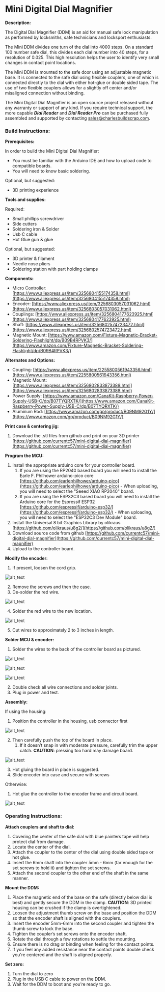# Mini Digital Dial Magnifier

**Description:**

The Digital Dial Magnifier (DDM) is an aid for manual safe lock manipulation as performed by locksmiths, safe technicians and locksport enthusiasts.  

The Mini DDM divides one turn of the dial into 4000 steps.  On a standard 100 number safe dial, this divides each dial number into 40 steps, for a resolution of 0.025.  This high resolution helps the user to identify very small changes in contact point locations.  

The Mini DDM  is mounted to the safe door using an adjustable magnetic base.  It is connected to the safe dial using flexible couplers, one of which is connected directly to the dial with either hot-glue or double sided tape.  The use of two flexible couplers allows for a slightly off center and/or misaligned connection without binding.

The Mini Digital Dial Magnifier is an open source project released without any warranty or support of any kind.  If you require technical support, the more capable **_Dial Reader_** and **_Dial Reader Pro_** can be purchased fully assembled and supported by contacting [sales@charlesbuildscrap.com](mailto:sales@charlesbuildscrap.com).  


### **Build Instructions:**

**Prerequisites:**

In order to build the Mini Digital Dial Magnifier: 


* You must be familiar with the Arduino IDE and how to upload code to compatible boards. 
* You will need to know basic soldering.

Optional, but suggested:


* 3D printing experience

**Tools and supplies:**

Required:


* Small phillips screwdriver
* Side cutters
* Soldering iron & Solder 
* Usb C cable
* Hot Glue gun & glue

Optional, but suggested:


* 3D printer & filament
* Needle nose pliers
* Soldering station with part holding clamps

**Components:**


* Micro Controller: [https://www.aliexpress.us/item/3256804155174358.html](https://www.aliexpress.us/item/3256804155174358.html)
* Encoder: [https://www.aliexpress.us/item/3256803057031062.html](https://www.aliexpress.us/item/3256803057031062.html)
* Couplings: [https://www.aliexpress.us/item/3256804177623925.html](https://www.aliexpress.us/item/3256804177623925.html)
* Shaft: [https://www.aliexpress.us/item/3256802574723472.html](https://www.aliexpress.us/item/3256802574723472.html)
* Magnetic Mount: [https://www.amazon.com/Fixture-Magnetic-Bracket-Soldering-Flashlight/dp/B09B4RPVK3/](https://www.amazon.com/Fixture-Magnetic-Bracket-Soldering-Flashlight/dp/B09B4RPVK3/)

**Alternates and Options:**


* Coupling: [https://www.aliexpress.us/item/2255800561943356.html](https://www.aliexpress.us/item/2255800561943356.html)
* Magnetic Mount: [https://www.aliexpress.us/item/3256802833873388.html](https://www.aliexpress.us/item/3256802833873388.html)
* Power Supply: [https://www.amazon.com/CanaKit-Raspberry-Power-Supply-USB-C/dp/B07TYQRXTK/](https://www.amazon.com/CanaKit-Raspberry-Power-Supply-USB-C/dp/B07TYQRXTK/)
* Aluminum Rod: [https://www.amazon.com/gp/product/B09NM92G1Y/](https://www.amazon.com/gp/product/B09NM92G1Y/)

**Print case & centering jig:**


1. Download the .stl files from github and print on your 3D printer [https://github.com/currentc57/mini-digital-dial-magnifier](https://github.com/currentc57/mini-digital-dial-magnifier) 

**Program the MCU:**


1. Install the appropriate arduino core for your controller board.
    1. If you are using the RP2040 based board you will need to install the Earle F. Philhower arduino-pico core [https://github.com/earlephilhower/arduino-pico](https://github.com/earlephilhower/arduino-pico) - When uploading, you will need to select the "Seeed XIAO RP2040" board.
    2. If you are using the ESP32C3 based board you will need to install the Arduino core for the Espressif ESP32 [https://github.com/espressif/arduino-esp32/](https://github.com/espressif/arduino-esp32/) - When uploading, you will need to select the "ESP32C3 Dev Module" board.
2. Install the Universal 8 bit Graphics Library by olikraus [https://github.com/olikraus/u8g2/](https://github.com/olikraus/u8g2/) 
3. Download source code from github [https://github.com/currentc57/mini-digital-dial-magnifier](https://github.com/currentc57/mini-digital-dial-magnifier) 
4. Upload to the controller board.

**Modify the encoder:**


1. If present, loosen the cord grip.


![alt_text](images/cgb.JPG "loosen cord grip")


2. Remove the screws and then the case.
3. De-solder the red wire. 


![alt_text](images/before_mod_2.JPG "wires before modification")


4. Solder the red wire to the new location.


![alt_text](images/after_mod_2.JPG "wires after modification")


5. Cut wires to approximately 2 to 3 inches in length.

**Solder MCU & encoder:**


1. Solder the wires to the back of the controller board as pictured.


![alt_text](images/mcu_connections.JPG "mcu connections")


![alt_text](images/Rp2040.jpg "rp2040 connections")


![alt_text](images/ESP32-C3.jpg "ESP32-C3 connections")


2. Double check all wire connections and solder joints.
3. Plug in power and test.

**Assembly:**

If using the housing: 


1. Position the controller in the housing, usb connector first


![alt_text](images/MCU_fit_1.JPG "fitting the board")


2. Then carefully push the top of the board in place.
    1. If it doesn’t snap in with moderate pressure, carefully trim the upper catch. **CAUTION**: pressing too hard may damage board.


![alt_text](images/case_inside.JPG "trim if board won't fit")


3. Hot gluing the board in place is suggested.
4. Slide encoder into case and secure with screws

Otherwise:



1. Hot glue the controller to the encoder frame and circuit board.


![alt_text](images/no_case.jpg "hotglue board to encoder")


### **Operating Instructions:**

**Attach couplers and shaft to dial:**


1. Covering the center of the safe dial with blue painters tape will help protect dial from damage. 
2. Locate the center of the dial.
3. Attach the coupler to the center of the dial using double sided tape or hot glue.
4. Insert the 6mm shaft into the coupler 5mm - 6mm (far enough for the set screws to hold it) and tighten the set screws.
5. Attach the second coupler to the other end of the shaft in the same manner.

**Mount the DDM:**


1. Place the magnetic end of the base on the safe (directly below dial is best) and gently secure the DDM in the clamp.  **CAUTION**: 3D printed housing can be crushed if the clamp is overtightened. 
2. Loosen the adjustment thumb screw on the base and position the DDM so that the encoder shaft is aligned with the couplers.  
3. Insert the encoder 5mm-6mm into the second coupler and tighten the thumb screw to lock the base. 
4. Tighten the coupler’s set screws onto the encoder shaft.
5. Rotate the dial through a few rotations to settle the mounting.
6. Ensure there is no drag or binding when feeling for the contact points.  
7. If you feel any added resistance near the contact points double check you're centered and the shaft is aligned properly.

**Set zero:**


1. Turn the dial to zero 
2. Plug in the USB C cable to power on the DDM.
3. Wait for the DDM to boot and you’re ready to go.
